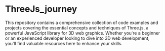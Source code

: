 # ThreeJs_journey
This repository contains a comprehensive collection of code examples and projects covering the essential concepts and techniques of Three.js, a powerful JavaScript library for 3D web graphics. Whether you're a beginner or an experienced developer looking to dive into 3D web development, you'll find valuable resources here to enhance your skills.
